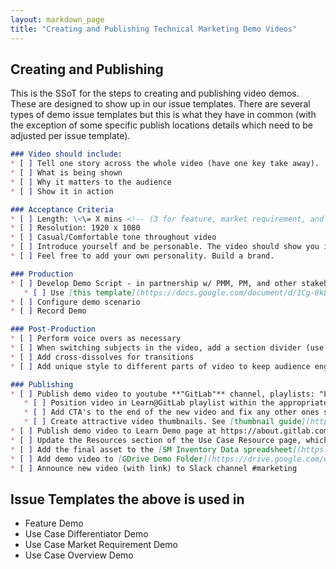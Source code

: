 ```yaml
---
layout: markdown_page
title: "Creating and Publishing Technical Marketing Demo Videos"
---
```


## Creating and Publishing 

This is the SSoT for the steps to creating and publishing video demos. These are designed to show up in our issue templates. There are several types of demo issue templates but this is what they have in common (with the exception of some specific publish locations details which need to be adjusted per issue template).

```markdown
### Video should include:
* [ ] Tell one story across the whole video (have one key take away).
* [ ] What is being shown
* [ ] Why it matters to the audience
* [ ] Show it in action

### Acceptance Criteria
* [ ] Length: \<\= X mins <!-- (3 for feature, market requirement, and differentiator videos, 7 for overview) -->
* [ ] Resolution: 1920 x 1080
* [ ] Casual/Comfortable tone throughout video
* [ ] Introduce yourself and be personable. The video should show you in the beginning and then transition to a demo
* [ ] Feel free to add your own personality. Build a brand.

### Production
* [ ] Develop Demo Script - in partnership w/ PMM, PM, and other stakeholders
   * [ ] Use [this template](https://docs.google.com/document/d/1Cg-8kL71lhoGqiNguh7dDwk4LeofXPKjOsQD0gAWtpo/edit) to encourage collaboration. Link your copy of it in this issue.
* [ ] Configure demo scenario
* [ ] Record Demo

### Post-Production
* [ ] Perform voice overs as necessary
* [ ] When switching subjects in the video, add a section divider (use the "Gradient - Edge" from the FinalCutPro title library)
* [ ] Add cross-dissolves for transitions
* [ ] Add unique style to different parts of video to keep audience engaged

### Publishing
* [ ] Publish demo video to youtube **"GitLab"** channel, playlists: "Learn@GitLab".
   * [ ] Position video in Learn@GitLab playlist within the appropriate use case.
   * [ ] Add CTA's to the end of the new video and fix any other ones so the chain stays intact. See [adding CTA's to Learn videos](/handbook/marketing/product-marketing/technical-marketing/howto/add-ctas-to-learn-videos.html) for more details.
   * [ ] Create attractive video thumbnails. See [thumbnail guide](https://louisem.com/198803/how-to-youtube-thumbnails) for more details.
* [ ] Publish demo video to Learn Demo page at https://about.gitlab.com/learn/. Details on [asset inventory page](/handbook/marketing/product-marketing/asset_inventory/)
* [ ] Update the Resources section of the Use Case Resource page, which you can find on the [Usecase GTM page](/handbook/marketing/product-marketing/usecase-gtm/#use-case-gtm-areas-of-interest). Add under "Other Videos" at the bottom of page unless it fits within a Market Requirement.
* [ ] Add the final asset to the [SM Inventory Data spreadsheet](https://docs.google.com/spreadsheets/d/1W5oAlbPV610-ylM7LWv_zc6bEqQK9dI0H9Hrn2f6Jwc/edit#gid=0)
* [ ] Add demo video to [GDrive Demo Folder](https://drive.google.com/drive/u/0/folders/1AWGh_v8Gn26RYhPYmc4jWor-RgqvngRZ) in the appropriate folder.
* [ ] Announce new video (with link) to Slack channel #marketing
```

## Issue Templates the above is used in

* Feature Demo
* Use Case Differentiator Demo
* Use Case Market Requirement Demo
* Use Case Overview Demo
